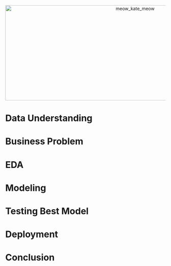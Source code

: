 <div style="text-align: center;" style="border: 2px solid black;">
    <img src="images/main.jpg" alt="meow_kate_meow" width="800" height="300">
</div>



# Data Understanding

# Business Problem
# EDA
# Modeling
# Testing Best Model
# Deployment
# Conclusion